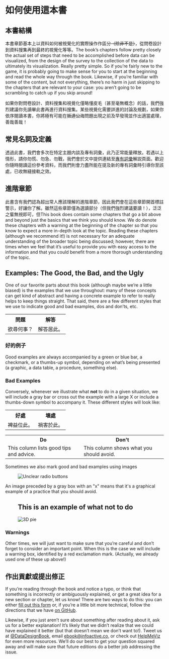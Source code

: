 <!--
Sections hidden for Gitbook publishing
  <section data-type="introduction">-->
<h1>如何使用這本書</h1>

<h2>本書結構</h2>

<p>本書章節基本上以資料如何被視覺化的實際操作作區分<s>（除非不是）</s>，從問卷設計到資料搜集再到最終的視覺化等等。The book&rsquo;s chapters follow pretty closely the actual set of steps that need to be accomplished before data can be visualized, from the design of the survey to the collection of the data to ultimately its visualization. Really pretty simple. So if you&rsquo;re fairly new to the game, it is probably going to make sense for you to start at the beginning and read the whole way through the book. Likewise, if you&rsquo;re familiar with some of the content, but not everything, there&rsquo;s no harm in just skipping to the chapters that are relevant to your case: you aren&rsquo;t going to be scrambling to catch up if you skip around!</p>

<div data-type="warning">
<p>如果你對問卷設計、資料搜集和視覺化僅略懂皮毛（甚至毫無概念）的話，我們強烈建議你先讀畢此書再進行資料搜集。某些視覺化需要詳進的討論及規劃，如果你依序閱讀本書，你將極有可能在<s>抵達公海</s>問題出現之前及早發現並作出適當處理，善哉善哉！</p>
</div>

<h2>常見名詞及定義</h2>

<p>透過此書，我們會多次在特定主題内談及專有詞彙，此乃正常能量釋放。若遇以上情形，請你勿慌、勿急、勿戰，我們會於文中提供連結至<a class="glossterm" href="glossary01.html#" target="_blank">專有詞彙</a>解説頁面。歡迎你隨時閱讀這份參考資料，而我們則會力盡所能在提及新的專有詞彙時引導你至該處，已收無縫接軌之效。</p>

<h2>進階章節</h2>

<p>此書含有我們認為超出常人應該理解的進階章節，因此我們會在這些章節開首標註警示，好讓你了解。雖然這些章節僅為選讀部分（但我們強烈建議要讀！），泛泛之輩無視即可，但This book does contain some chapters that go a bit above and beyond just the basics that we think you should know. We do denote these chapters with a warning at the beginning of the chapter so that you know to expect a more in-depth look at the topic. Reading these chapters (although we recommend it!) is not necessary for an adequate understanding of the broader topic being discussed; however, there are times when we feel that it&rsquo;s useful to provide you with easy access to the information and that you could benefit from a more thorough understanding of the topic.</p>

<h2>Examples: The Good, the Bad, and the Ugly</h2>

<p>One of our favorite parts about this book (although maybe we&rsquo;re a little biased) is the examples that we use throughout: many of these concepts can get kind of abstract and having a concrete example to refer to really helps to keep things straight. That said, there are a few different styles that we use to indicate good and bad examples, dos and don&rsquo;ts, etc.</p>

<table class="custom question-and-answer">
        <tbody>
                <tr>
      <th>問題</th>
                        <th>解答</th>
    </tr>
    <tr>
      <td>欲尋何事？</td>
      <td>解答居此。</td>
    </tr>
  </tbody>
</table>

<h3>好的例子</h3>

<p>Good examples are always accompanied by a green or blue bar, a checkmark, or a thumbs-up symbol, depending on what&rsquo;s being presented (a graphic, a data table, a procedure, something else).</p>

<h3>Bad Examples</h3>

<p>Conversely, whenever we illustrate what <strong>not</strong> to do in a given situation, we will include a gray bar or cross out the example with a large X or include a thumbs-down symbol to accompany it. These different styles will look like:</p>

<table class="custom good-and-bad">
        <tbody>
                <tr>
                        <th>好處</th>
                        <th>壊處</th>
    </tr>
    <tr>
      <td>裨益位此。</td>
      <td>禍害於此。</td>
    </tr>
  </tbody>
</table>

<table class="custom yes-and-no">
        <tbody>
                <tr>
                        <th>Do</th>
                        <th>Don't</th>
    </tr>
    <tr>
      <td>This column lists good tips and advice.</td>
      <td>This column shows what you should avoid.</td>
    </tr>
  </tbody>
</table>

<p>Sometimes we also mark good and bad examples using images</p>

<figure><img alt="Unclear radio buttons" src="../images/sections/03/correct-ages.png" /></figure>

<p>An image preceded by a gray box with an "x" means that it's a graphical example of a practice that you should avoid.</p>

<figure>
  <h2 class="avoid">This is an example of what not to do</h2>
  <img alt="3D pie" src="../images/sections/01/what-not-to-do.png" />
</figure>

<h3>Warnings</h3>

<p>Other times, we will just want to make sure that you&rsquo;re careful and don&rsquo;t forget to consider an important point. When this is the case we will include a warning box, identified by a red exclamation mark. (Actually, we already used one of these up above!)</p>

<h2>作出貢獻或提出修正</h2>

<p>If you&rsquo;re reading through the book and notice a typo, or think that something is incorrectly or ambiguously explained, or get a great idea for a new section or chapter, let us know! There are two ways to do this: you can either <a href="https://docs.google.com/a/infoactive.us/forms/d/1LsafHUV-BPQHmQsXHR40UsXS4f0c_jySgMrF9vMloF4/viewform?usp=send_form" target="_blank">fill out this form</a> or, if you&rsquo;re a little bit more technical, follow the directions that we have <a href="https://github.com/infoactive/data-design#can-i-make-edits" target="_blank">on GitHub</a>.</p>

<p>Likewise, if you just aren&rsquo;t sure about something after reading about it, ask us for a better explanation! It&rsquo;s likely that we didn&rsquo;t realize that we could have explained it better (but that doesn&rsquo;t mean we don&rsquo;t want to!). Tweet us at <a href="http://twitter.com/DataDesignBook" target="_blank">@DataDesignBook</a>, email <a href="mailto:ebook@infoactive.co?subject=Data Design Question" target="_blank">ebook@infoactive.co</a>, or check out <a href="http://helpmeviz.com/" target="_blank">HelpMeViz</a> for even more resources. We&rsquo;ll do our best to get your question squared away and will make sure that future editions do a better job addressing the issue.</p>
<!--</section>-->
